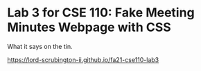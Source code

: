 # Lab 3 for CSE 110: Fake Meeting Minutes Webpage with CSS

What it says on the tin.

https://lord-scrubington-ii.github.io/fa21-cse110-lab3

